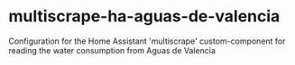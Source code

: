 # multiscrape-ha-aguas-de-valencia
Configuration for the Home Assistant 'multiscrape' custom-component for reading the water consumption from Aguas de Valencia
